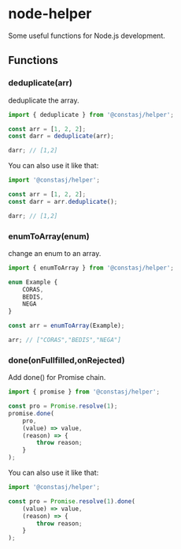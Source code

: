# node-helper

Some useful functions for Node.js development.

## Functions

### deduplicate(arr)

deduplicate the array.

```typescript
import { deduplicate } from '@constasj/helper';

const arr = [1, 2, 2];
const darr = deduplicate(arr);

darr; // [1,2]
```

You can also use it like that:

```typescript
import '@constasj/helper';

const arr = [1, 2, 2];
const darr = arr.deduplicate();

darr; // [1,2]
```

### enumToArray(enum)

change an enum to an array.

```typescript
import { enumToArray } from '@constasj/helper';

enum Example {
    CORAS,
    BEDIS,
    NEGA
}

const arr = enumToArray(Example);

arr; // ["CORAS","BEDIS","NEGA"]
```

### done(onFullfilled,onRejected)

Add done() for Promise chain.

```typescript
import { promise } from '@constasj/helper';

const pro = Promise.resolve(1);
promise.done(
    pro,
    (value) => value,
    (reason) => {
        throw reason;
    }
);
```

You can also use it like that:

```typescript
import '@constasj/helper';

const pro = Promise.resolve(1).done(
    (value) => value,
    (reason) => {
        throw reason;
    }
);
```
